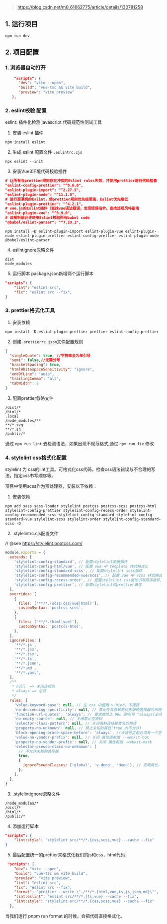 
> https://blog.csdn.net/m0_61662775/article/details/130781258
## 1. 运行项目

```shell
npm run dev
```

## 2. 项目配置

### 1. 浏览器自动打开

```json
    "scripts": {
      "dev": "vite --open",
      "build": "vue-tsc && vite build",
      "preview": "vite preview"
   },
```

### 2. eslint校验 配置

eslint: 插件化检测 javascript 代码规范性测试工具

1. 安装 eslint 插件

```shell
npm install eslint
```

2. 生成 eslint 配置文件 `.eslintrc.cjs`

```shell
npx eslint --init
```

3. 安装Vue3环境代码校验插件

```json
# 让所有与prettier规则存在冲突的Eslint rules失效，并使用prettier进行代码检查
"eslint-config-prettier": "^8.6.0",
"eslint-plugin-import": "^2.27.5",
"eslint-plugin-node": "^11.1.0",
# 运行更漂亮的Eslint，使prettier规则优先级更高，Eslint优先级低
"eslint-plugin-prettier": "^4.2.1",
# vue.js的Eslint插件（查找vue语法错误，发现错误指令，查找违规风格指南
"eslint-plugin-vue": "^9.9.0",
# 该解析器允许使用Eslint校验所有babel code
"@babel/eslint-parser": "^7.19.1",
```

```shell
npm install -D eslint-plugin-import eslint-plugin-vue eslint-plugin-node eslint-plugin-prettier eslint-config-prettier eslint-plugin-node @babel/eslint-parser
```

4. eslintignore忽略文件

```
dist
node_modules
```

5. 运行脚本
   package.json新增两个运行脚本

```json
"scripts": {
    "lint": "eslint src",
    "fix": "eslint src --fix",
}
```

### 3. prettier格式化工具

1. 安装依赖

```shell 
npm install -D eslint-plugin-prettier prettier eslint-config-prettier
```
2. 创建`.prettierrc.json`文件配置规则

```json
{
  "singleQuote": true, //字符串全为单引号
  "semi": false,//无需分号
  "bracketSpacing": true,
  "htmlWhitespaceSensitivity": "ignore",
  "endOfLine": "auto",
  "trailingComma": "all",
  "tabWidth": 2
}
```

3. 配置prettier忽略文件

```
/dist/*
/html/*
.local
/node_modules/**
**/*.svg
**/*.sh
/public/*
```

通过 `npm run lint` 去检测语法，如果出现不规范格式,通过 `npm run fix` 修改

### 4. stylelint css格式化配置

stylelint 为 css的lint工具。可格式化css代码，检查css语法错误与不合理的写法，指定css书写顺序等。

项目中使用scss作为预处理器，安装以下依赖：

1. 安装依赖
```shell
npm add sass sass-loader stylelint postcss postcss-scss postcss-html stylelint-config-prettier stylelint-config-recess-order stylelint-config-recommended-scss stylelint-config-standard stylelint-config-standard-vue stylelint-scss stylelint-order stylelint-config-standard-scss -D
```


2. .stylelintrc.cjs配置文件

// @see https://stylelint.bootcss.com/
``` cjs
module.exports = {
  extends: [
    'stylelint-config-standard', // 配置stylelint拓展插件
    'stylelint-config-html/vue', // 配置 vue 中 template 样式格式化
    'stylelint-config-standard-scss', // 配置stylelint scss插件
    'stylelint-config-recommended-vue/scss', // 配置 vue 中 scss 样式格式化
    'stylelint-config-recess-order', // 配置stylelint css属性书写顺序插件,
    'stylelint-config-prettier', // 配置stylelint和prettier兼容
  ],
  overrides: [
    {
      files: ['**/*.(scss|css|vue|html)'],
      customSyntax: 'postcss-scss',
    },
    {
      files: ['**/*.(html|vue)'],
      customSyntax: 'postcss-html',
    },
  ],
  ignoreFiles: [
    '**/*.js',
    '**/*.jsx',
    '**/*.tsx',
    '**/*.ts',
    '**/*.json',
    '**/*.md',
    '**/*.yaml',
  ],
  /**
   * null  => 关闭该规则
   * always => 必须
   */
  rules: {
    'value-keyword-case': null, // 在 css 中使用 v-bind，不报错
    'no-descending-specificity': null, // 禁止在具有较高优先级的选择器后出现被其覆盖的较低优先级的选择器
    'function-url-quotes': 'always', // 要求或禁止 URL 的引号 "always(必须加上引号)"|"never(没有引号)"
    'no-empty-source': null, // 关闭禁止空源码
    'selector-class-pattern': null, // 关闭强制选择器类名的格式
    'property-no-unknown': null, // 禁止未知的属性(true 为不允许)
    'block-opening-brace-space-before': 'always', //大括号之前必须有一个空格或不能有空白符
    'value-no-vendor-prefix': null, // 关闭 属性值前缀 --webkit-box
    'property-no-vendor-prefix': null, // 关闭 属性前缀 -webkit-mask
    'selector-pseudo-class-no-unknown': [
      // 不允许未知的选择器
      true,
      {
        ignorePseudoClasses: ['global', 'v-deep', 'deep'], // 忽略属性，修改element默认样式的时候能使用到
      },
    ],
  },
}

```


3. .stylelintignore忽略文件

```
/node_modules/*
/dist/*
/html/*
/public/*
```

4. 添加运行脚本

```json
"scripts": {
    "lint:style": "stylelint src/**/*.{css,scss,vue} --cache --fix"
}
```

5. 最后配置统一的prettier来格式化我们的js和css，html代码
```json
 "scripts": {
    "dev": "vite --open",
    "build": "vue-tsc && vite build",
    "preview": "vite preview",
    "lint": "eslint src",
    "fix": "eslint src --fix",
    "format": "prettier --write \"./**/*.{html,vue,ts,js,json,md}\"",
    "lint:eslint": "eslint src/**/*.{ts,vue} --cache --fix",
    "lint:style": "stylelint src/**/*.{css,scss,vue} --cache --fix"
  },
```
当我们运行 pnpm run format 的时候，会把代码直接格式化。